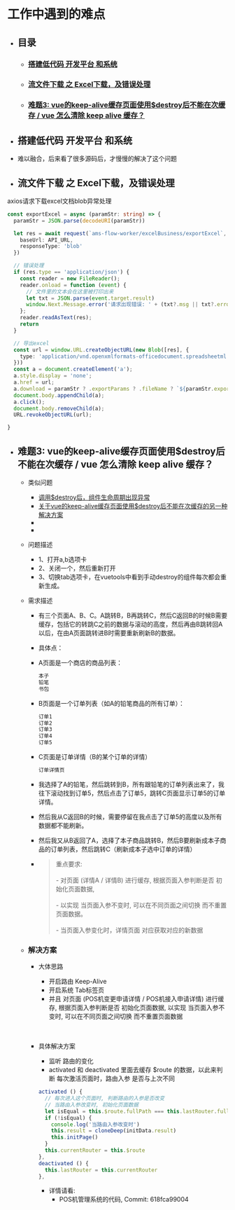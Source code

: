 <!--
 * @Author: threeki 946629031@qq.com
 * @Date: 2022-11-30 11:32:32
 * @LastEditors: threeki 946629031@qq.com
 * @LastEditTime: 2023-01-07 17:55:10
 * @FilePath: /Blog/错题本/工作中遇到的难点.md
 * @Description: 这是默认设置,请设置`customMade`, 打开koroFileHeader查看配置 进行设置: https://github.com/OBKoro1/koro1FileHeader/wiki/%E9%85%8D%E7%BD%AE
-->

# 工作中遇到的难点

- ## 目录
  - ### [搭建低代码 开发平台 和系统]()
  - ### [流文件下载 之 Excel下载，及错误处理]()
  - ### [难题3: vue的keep-alive缓存页面使用$destroy后不能在次缓存 / vue 怎么清除 keep alive 缓存？]()

- ## 搭建低代码 开发平台 和系统
- 难以融合，后来看了很多源码后，才慢慢的解决了这个问题

- ## 流文件下载 之 Excel下载，及错误处理
axios请求下载excel文档blob异常处理
```ts
const exportExcel = async (paramStr: string) => {
  paramStr = JSON.parse(decodeURI(paramStr))

  let res = await request(`ams-flow-worker/excelBusiness/exportExcel`, "POST", paramStr, {
    baseUrl: API_URL,
    responseType: 'blob'
  })

  // 错误处理
  if (res.type == 'application/json') {
    const reader = new FileReader();
    reader.onload = function (event) {
      // 文件里的文本会在这里被打印出来
      let txt = JSON.parse(event.target.result)
      window.Next.Message.error('请求出现错误: ' + (txt?.msg || txt?.errorMsg))
    };
    reader.readAsText(res);
    return
  }

  // 导出excel
  const url = window.URL.createObjectURL(new Blob([res], {
    type: 'application/vnd.openxmlformats-officedocument.spreadsheetml.sheet'
  }))
  const a = document.createElement('a');
  a.style.display = 'none';
  a.href = url;
  a.download = paramStr ? .exportParams ? .fileName ? `${paramStr.exportParams.fileName}.xlsx` : '导出.xlsx';
  document.body.appendChild(a);
  a.click();
  document.body.removeChild(a);
  URL.revokeObjectURL(url);

}
```

- ## 难题3: vue的keep-alive缓存页面使用$destroy后不能在次缓存 / vue 怎么清除 keep alive 缓存？
  - 类似问题
    - [调用$destroy后，组件生命周期出现异常](https://github.com/vuejs/vue/issues/6961)
    - [关于vue的keep-alive缓存页面使用$destroy后不能在次缓存的另一种解决方案](https://www.jianshu.com/p/d08b6aefab41)
    - []()
    - []()

  - 问题描述
    - 1、打开a,b选项卡
    - 2、关闭一个，然后重新打开
    - 3、切换tab选项卡，在vuetools中看到手动destroy的组件每次都会重新生成。

  - 需求描述
    - 有三个页面A、B、C。A跳转B，B再跳转C，然后C返回B的时候B需要缓存，包括它的转跳C之前的数据与滚动的高度，然后再由B跳转回A以后，在由A页面跳转进B时需要重新刷新B的数据。

    - 具体点：

    - A页面是一个商店的商品列表：
      ```js
      本子
      铅笔
      书包
      ```

    - B页面是一个订单列表（如A的铅笔商品的所有订单）：
      ```js
      订单1
      订单2
      订单3
      订单4
      订单5
      ```
    - C页面是订单详情（B的某个订单的详情）
      ```js
      订单详情页
      ```

    - 我选择了A的铅笔，然后跳转到B，所有跟铅笔的订单列表出来了，我往下滚动找到订单5，然后点击了订单5，跳转C页面显示订单5的订单详情。
    - 然后我从C返回B的时候，需要停留在我点击了订单5的高度以及所有数据都不能刷新。
    - 然后我又从B返回了A，选择了本子商品跳转B，然后B要刷新成本子商品的订单列表，然后跳转C（刷新成本子选中订单的详情）
    - > 重点要求: <br><br> - 对页面 (详情A / 详情B) 进行缓存, 根据页面入参判断是否 初始化页面数据, <br><br>- 以实现 当页面入参不变时, 可以在不同页面之间切换 而不重置页面数据。<br><br>- 当页面入参变化时，详情页面 对应获取对应的新数据

  - ### 解决方案
    - 大体思路
      - 开启路由 Keep-Alive
      - 开启系统 Tab标签页
      - 并且 对页面 (POS机变更申请详情 / POS机接入申请详情) 进行缓存, 根据页面入参判断是否 初始化页面数据, 以实现 当页面入参不变时, 可以在不同页面之间切换 而不重置页面数据
      <br><br><br>

    - 具体解决方案
      - 监听 路由的变化
      - activated 和 deactivated 里面去缓存 $route 的数据，以此来判断 每次激活页面时，路由入参 是否与上次不同

      ```js
      activated () {
        // 每次进入这个页面时, 判断路由的入参是否改变
        // 当路由入参改变时, 初始化页面数据
        let isEqual = this.$route.fullPath === this.lastRouter.fullPath // 页面入参都在 fullPath 里
        if (!isEqual) {
          console.log('当路由入参改变时')
          this.result = cloneDeep(initData.result)
          this.initPage()
        }
        this.currentRouter = this.$route
      },
      deactivated () {
        this.lastRouter = this.currentRouter
      },
      ```
      - 详情请看: 
        - POS机管理系统的代码, Commit: 618fca99004